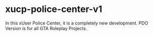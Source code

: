 # xucp-police-center-v1
In this xUser Police Center, it is a completely new development. PDO Version is for all GTA Roleplay Projects.
